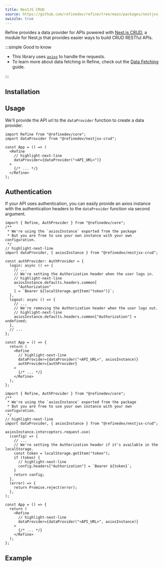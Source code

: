 ```yaml
---
title: NestJS CRUD
source: https://github.com/refinedev/refine/tree/main/packages/nestjsx-crud
swizzle: true
---
```


Refine provides a data provider for APIs powered with [Nest.js CRUD](https://github.com/nestjsx/crud/wiki), a module for Nest.js that provides easier ways to build CRUD RESTful APIs.

:::simple Good to know

- This library uses [`axios`](https://axios-http.com) to handle the requests.
- To learn more about data fetching in Refine, check out the [Data Fetching](/docs/guides-concepts/data-fetching) guide.

:::

## Installation

<InstallPackagesCommand args="@refinedev/nestjsx-crud"/>

## Usage

We'll provide the API url to the `dataProvider` function to create a data provider.

```tsx title="app.tsx"
import Refine from "@refinedev/core";
import dataProvider from "@refinedev/nestjsx-crud";

const App = () => (
  <Refine
    // highlight-next-line
    dataProvider={dataProvider("<API_URL>")}
  >
    {/* ... */}
  </Refine>
);
```

## Authentication

If your API uses authentication, you can easily provide an axios instance with the authentication headers to the `dataProvider` function via second argument.

<Tabs>

<TabItem value="headers" label="Using Headers" default>

```tsx title="App.tsx"
import { Refine, AuthProvider } from "@refinedev/core";
/**
 * We're using the `axiosInstance` exported from the package
 * But you are free to use your own instance with your own configuration.
 */
// highlight-next-line
import dataProvider, { axiosInstance } from "@refinedev/nestjsx-crud";

const authProvider: AuthProvider = {
  login: async () => {
    // ...
    // We're setting the Authorization header when the user logs in.
    // highlight-next-line
    axiosInstance.defaults.headers.common[
      "Authorization"
    ] = `Bearer ${localStorage.getItem("token")}`;
  },
  logout: async () => {
    // ...
    // We're removing the Authorization header when the user logs out.
    // highlight-next-line
    axiosInstance.defaults.headers.common["Authorization"] = undefined;
  },
  // ...
};

const App = () => {
  return (
    <Refine
      // highlight-next-line
      dataProvider={dataProvider("<API_URL>", axiosInstance)}
      authProvider={authProvider}
    >
      {/* ... */}
    </Refine>
  );
};
```

</TabItem>

<TabItem value="axios" label="Using Interceptors">

```tsx title="App.tsx"
import { Refine, AuthProvider } from "@refinedev/core";
/**
 * We're using the `axiosInstance` exported from the package
 * But you are free to use your own instance with your own configuration.
 */
// highlight-next-line
import dataProvider, { axiosInstance } from "@refinedev/nestjsx-crud";

axiosInstance.interceptors.request.use(
  (config) => {
    // ...
    // We're setting the Authorization header if it's available in the localStorage.
    const token = localStorage.getItem("token");
    if (token) {
      // highlight-next-line
      config.headers["Authorization"] = `Bearer ${token}`;
    }
    return config;
  },
  (error) => {
    return Promise.reject(error);
  },
);

const App = () => {
  return (
    <Refine
      // highlight-next-line
      dataProvider={dataProvider("<API_URL>", axiosInstance)}
    >
      {/* ... */}
    </Refine>
  );
};
```

</TabItem>

</Tabs>

## Example

<CodeSandboxExample path="data-provider-nestjsx-crud" />
